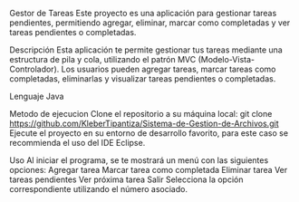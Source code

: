 Gestor de Tareas
Este proyecto es una aplicación para gestionar tareas pendientes, permitiendo agregar, eliminar, marcar como completadas y ver tareas pendientes o completadas.

Descripción
Esta aplicación te permite gestionar tus tareas mediante una estructura de pila y cola, utilizando el patrón MVC (Modelo-Vista-Controlador). Los usuarios pueden agregar tareas, marcar tareas como completadas, eliminarlas y visualizar tareas pendientes o completadas.

Lenguaje
Java

Metodo de ejecucion
Clone el repositorio a su máquina local:
git clone https://github.com/KleberTipantiza/Sistema-de-Gestion-de-Archivos.git
Ejecute el proyecto en su entorno de desarrollo favorito, para este caso se recommienda el uso del IDE Eclipse.

Uso
Al iniciar el programa, se te mostrará un menú con las siguientes opciones:
Agregar tarea
Marcar tarea como completada
Eliminar tarea
Ver tareas pendientes
Ver próxima tarea
Salir
Selecciona la opción correspondiente utilizando el número asociado.

